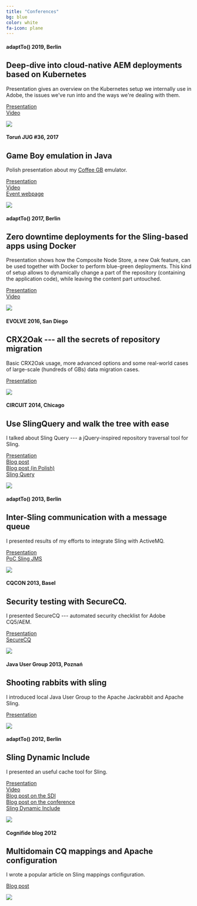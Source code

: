 ```yaml
---
title: "Conferences"
bg: blue
color: white
fa-icon: plane
---
```


#### adaptTo() 2019, Berlin

## Deep-dive into cloud-native AEM deployments based on Kubernetes

Presentation gives an overview on the Kubernetes setup we internally use in Adobe, the issues we've run into and the ways we're dealing with them.

<i class="fa fa-eye"></i> <a href="https://www.slideshare.net/TomaszRkawek/deepdive-into-cloudnative-aem-deployments-based-on-kubernetes">Presentation</a><br/>
<i class="fa fa-video-camera"></i> <a href="https://www.youtube.com/watch?v=WPhvj5VnGoM">Video</a><br/>

<a href="https://www.slideshare.net/TomaszRkawek/deepdive-into-cloudnative-aem-deployments-based-on-kubernetes">
<img src="/img/conf/kubernetes.png" class="screenshot"/>
</a>

#### Toruń JUG #36, 2017

## Game Boy emulation in Java

Polish presentation about my [Coffee GB](#coffee-gb) emulator.

<i class="fa fa-eye"></i> <a href="https://www.slideshare.net/TomaszRkawek/emulating-game-boy-in-java">Presentation</a><br/>
<i class="fa fa-video-camera"></i> <a href="https://www.youtube.com/watch?v=uKv-DCKXWmg">Video</a><br/>
<i class="fa fa-meetup"></i> <a href="https://www.meetup.com/Torun-JUG/events/245022154/">Event webpage</a><br/>

<img src="/img/conf/torun-2017.jpg" class="screenshot"/>

#### adaptTo() 2017, Berlin

## Zero downtime deployments for the Sling-based apps using Docker

Presentation shows how the Composite Node Store, a new Oak feature, can be used together with Docker to perform blue-green deployments. This kind of setup allows to dynamically change a part of the repository (containing the application code), while leaving the content part untouched.

<i class="fa fa-eye"></i> <a href="https://www.slideshare.net/secret/20JKzYtzfrFiBO">Presentation</a><br/>
<i class="fa fa-video-camera"></i> <a href="https://www.youtube.com/watch?v=WtqBJpDmm3w">Video</a><br/>

<a href="https://www.slideshare.net/secret/20JKzYtzfrFiBO">
<img src="/img/conf/0dt-deployments.jpg" class="screenshot"/>
</a>

#### EVOLVE 2016, San Diego

## CRX2Oak --- all the secrets of repository migration

Basic CRX2Oak usage, more advanced options and some real-world cases of large-scale (hundreds of GBs) data migration cases.

<i class="fa fa-eye"></i> <a href="https://www.slideshare.net/secret/4RP6jnK32za3FA">Presentation</a><br/>

<a href="https://www.slideshare.net/secret/4RP6jnK32za3FA">
<img src="/img/conf/crx2oak.png" class="screenshot"/>
</a>

#### CIRCUIT 2014, Chicago

## Use SlingQuery and walk the tree with ease

I talked about Sling Query --- a jQuery-inspired repository traversal tool for Sling.

<i class="fa fa-eye"></i> <a href="http://cognifide.github.io/Sling-Query/circuit2014">Presentation</a><br/>
<i class="fa fa-pencil"></i> <a href="http://www.cognifide.com/blogs/cq/circuit-2014/">Blog post</a><br/>
<i class="fa fa-pencil"></i> <a href="http://newton.net.pl/2014/06/chicago/">Blog post (in Polish)</a><br/>
<i class="fa fa-github"></i> <a href="https://github.com/apache/sling/tree/trunk/contrib/extensions/sling-query">Sling Query</a>

<a href="http://cognifide.github.io/Sling-Query/circuit2014">
<img src="/img/conf/slingquery.png" class="screenshot"/>
</a>

#### adaptTo() 2013, Berlin

## Inter-Sling communication with a message queue

I presented results of my efforts to integrate Sling with ActiveMQ.

<i class="fa fa-eye"></i> <a href="http://www.slideshare.net/TomaszRkawek/activemq-adaptto">Presentation</a><br/>
<i class="fa fa-github"></i> <a href="https://github.com/Cognifide/PoC-Sling-JMS/">PoC Sling JMS</a>

<a href="http://www.slideshare.net/TomaszRkawek/activemq-adaptto">
<img src="/img/conf/jms.png" class="screenshot"/>
</a>

#### CQCON 2013, Basel

## Security testing with SecureCQ.

I presented SecureCQ --- automated security checklist for Adobe CQ5/AEM.

<i class="fa fa-eye"></i> <a href="http://www.slideshare.net/TomaszRkawek/securecq">Presentation</a><br/>
<i class="fa fa-github"></i> <a href="https://github.com/Cognifide/SecureCQ">SecureCQ</a>

<img src="/img/cqcon2013-photo.jpg" class="screenshot"/>

#### Java User Group 2013, Poznań

## Shooting rabbits with sling

I introduced local Java User Group to the Apache Jackrabbit and Apache Sling.

<i class="fa fa-eye"></i> <a href="http://www.slideshare.net/TomaszRkawek/jcr-and-sling">Presentation</a><br/>

<a href="http://www.slideshare.net/TomaszRkawek/jcr-and-sling">
<img src="/img/conf/jcr-sling.jpg" class="screenshot"/>
</a>

#### adaptTo() 2012, Berlin

## Sling Dynamic Include

I presented an useful cache tool for Sling.

<i class="fa fa-eye"></i> <a href="http://www.slideshare.net/TomaszRkawek/sling-dynamic-include">Presentation</a><br/>
<i class="fa fa-video-camera"></i> <a href="http://vimeopro.com/pvvideo/adaptto2012/video/52194354">Video</a><br/>
<i class="fa fa-pencil"></i> <a href="http://www.cognifide.com/blogs/cq/sling-dynamic-include/">Blog post on the SDI</a><br/>
<i class="fa fa-pencil"></i> <a href="http://www.cognifide.com/blogs/cq/adaptto2012-gettop5/">Blog post on the conference</a><br/>
<i class="fa fa-github"></i> <a href="https://github.com/Cognifide/Sling-Dynamic-Include">Sling Dynamic Include</a>

<a href="http://www.slideshare.net/TomaszRkawek/sling-dynamic-include">
<img src="/img/conf/sdi.png" class="screenshot"/>
</a>

#### Cognifide blog 2012

## Multidomain CQ mappings and Apache configuration

I wrote a popular article on Sling mappings configuration.

<i class="fa fa-pencil"></i> <a href="http://www.cognifide.com/blogs/cq/multidomain-cq-mappings-and-apache-configuration">Blog post</a><br/>

<a href="http://www.cognifide.com/blogs/cq/multidomain-cq-mappings-and-apache-configuration">
<img src="/img/conf/multidomain.png" class="screenshot"/>
</a>
